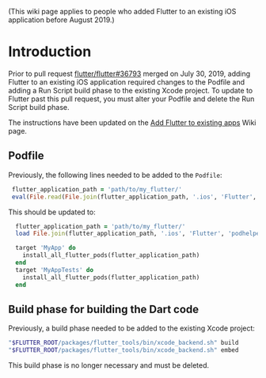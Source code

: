 (This wiki page applies to people who added Flutter to an existing iOS application before August 2019.)

# Introduction
Prior to pull request [flutter/flutter#36793](https://github.com/flutter/flutter/pull/36793) merged on July 30, 2019, adding Flutter to an existing iOS application required changes to the Podfile and adding a Run Script build phase to the existing Xcode project.  To update to Flutter past this pull request, you must alter your Podfile and delete the Run Script build phase.

The instructions have been updated on the [Add Flutter to existing apps](https://github.com/flutter/flutter/wiki/Add-Flutter-to-existing-apps#add-your-flutter-app-to-your-podfile) Wiki page.

## Podfile

Previously, the following lines needed to be added to the `Podfile`:
 ```ruby
  flutter_application_path = 'path/to/my_flutter/'
  eval(File.read(File.join(flutter_application_path, '.ios', 'Flutter', 'podhelper.rb')), binding)
```

This should be updated to:
```ruby
  flutter_application_path = 'path/to/my_flutter/'
  load File.join(flutter_application_path, '.ios', 'Flutter', 'podhelper.rb')

  target 'MyApp' do
    install_all_flutter_pods(flutter_application_path)
  end
  target 'MyAppTests' do
    install_all_flutter_pods(flutter_application_path)
  end
```

## Build phase for building the Dart code

Previously, a build phase needed to be added to the existing Xcode project:
```sh
"$FLUTTER_ROOT/packages/flutter_tools/bin/xcode_backend.sh" build
"$FLUTTER_ROOT/packages/flutter_tools/bin/xcode_backend.sh" embed
```

This build phase is no longer necessary and must be deleted.
